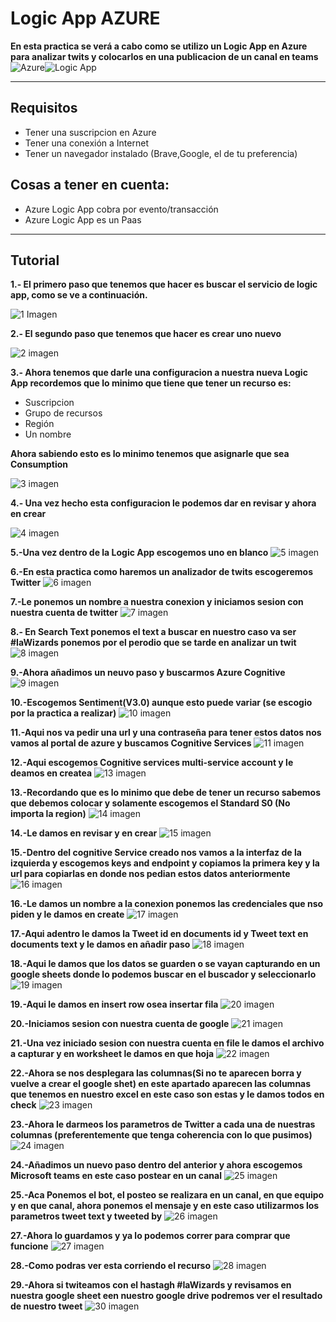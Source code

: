 # Logic  App AZURE

**En  esta practica se verá a cabo como se utilizo un Logic App en Azure para analizar twits y colocarlos en una publicacion de un canal en teams**
![Azure](imagenes/azure.png)![Logic App](imagenes/Azure-Logic-Apps-logo.png)

----------------------
## Requisitos
- Tener una suscripcion en Azure
- Tener una conexión a Internet
- Tener un navegador instalado (Brave,Google, el de tu preferencia)

## Cosas a tener en cuenta:
- Azure Logic App cobra por evento/transacción
- Azure Logic App es un Paas

-------------------------
## Tutorial

**1.- El primero paso que tenemos que hacer es buscar el servicio de logic app, como se ve a continuación.**

![1 Imagen](imagenes/1.png)

**2.- El segundo paso que tenemos que hacer es crear uno nuevo**

![2 imagen](imagenes/2.png)

**3.- Ahora tenemos que darle una configuracion a nuestra nueva Logic App recordemos que lo minimo que tiene que tener un recurso es:**
- Suscripcion
- Grupo de recursos
- Región
- Un nombre

**Ahora sabiendo esto es lo minimo tenemos que asignarle que sea Consumption**

![3 imagen](imagenes/3.png)

**4.- Una vez hecho esta configuracion le podemos dar en revisar y ahora en crear**

![4 imagen](imagenes/4.png)

**5.-Una vez dentro de la Logic App escogemos uno en blanco**
![5 imagen](imagenes/5.png)

**6.-En esta practica como haremos un analizador de twits escogeremos Twitter**
![6 imagen](imagenes/6.png)

**7.-Le ponemos un nombre a nuestra conexion y iniciamos sesion con nuestra cuenta de twitter**
![7 imagen](imagenes/7.png)

**8.- En Search Text ponemos el text a buscar en nuestro caso va ser #IaWizards ponemos por el perodio que se tarde en analizar un twit**
![8 imagen](imagenes/8.png)

**9.-Ahora añadimos un neuvo paso y buscarmos Azure Cognitive**
![9 imagen](imagenes/9.png)

**10.-Escogemos Sentiment(V3.0) aunque esto puede variar (se escogio por la practica a realizar)**
![10 imagen](imagenes/10.png)

**11.-Aqui nos va pedir una url y una contraseña para tener estos datos nos vamos al portal de azure y buscamos Cognitive Services**
![11 imagen](imagenes/11.png)

**12.-Aqui escogemos Cognitive services multi-service account y le deamos en createa**
![13 imagen](imagenes/13.png)

**13.-Recordando que es lo minimo que debe de tener un recurso sabemos que debemos colocar y solamente escogemos el Standard S0 (No importa la region)**
![14 imagen](imagenes/14.png)

**14.-Le damos en revisar y en crear**
![15 imagen](imagenes/15.png)

**15.-Dentro del cognitive Service creado nos vamos a la interfaz de la izquierda y escogemos keys and endpoint y copiamos la primera key y la url para copiarlas en donde nos pedian estos datos anteriormente**
![16 imagen](imagenes/16.png)

**16.-Le damos un nombre a la conexion ponemos las credenciales que nso piden y le damos en create**
![17 imagen](imagenes/17.png)

**17.-Aqui adentro le damos la Tweet id en documents id y Tweet text en documents text y le damos en añadir paso**
![18 imagen](imagenes/18.png)

**18.-Aqui le damos que los datos se guarden o se vayan capturando en un google sheets donde lo podemos buscar en el buscador y seleccionarlo**
![19 imagen](imagenes/19.png)

**19.-Aqui le damos en insert row osea insertar fila**
![20 imagen](imagenes/20.png)

**20.-Iniciamos sesion con nuestra cuenta de google**
![21 imagen](imagenes/21.png)

**21.-Una vez iniciado sesion con nuestra cuenta en file le damos el archivo a capturar y en worksheet le damos en que hoja**
![22 imagen](imagenes/22.png)

**22.-Ahora se nos desplegara las columnas(Si no te aparecen borra y vuelve a crear el google shet) en este apartado aparecen las columnas que tenemos en nuestro excel en este caso son estas y le damos todos en check**
![23 imagen](imagenes/23.png)

**23.-Ahora le darmeos los parametros de Twitter a cada una de nuestras columnas (preferentemente que tenga coherencia con lo que pusimos)**
![24 imagen](imagenes/24.png)

**24.-Añadimos un nuevo paso dentro del anterior y ahora escogemos Microsoft teams en este caso postear en un canal**
![25 imagen](imagenes/25.png)

**25.-Aca Ponemos el bot, el posteo se realizara en un canal, en que equipo y en que canal, ahora ponemos el mensaje y en este caso utilizarmos los parametros tweet text y tweeted by**
![26 imagen](imagenes/26.png)

**27.-Ahora lo guardamos y ya lo podemos correr para comprar que funcione**
![27 imagen](imagenes/27.png)

**28.-Como podras ver esta corriendo el recurso**
![28 imagen](imagenes/28.png)

**29.-Ahora si twiteamos con el hastagh #IaWizards y revisamos en nuestra google sheet een nuestro google drive podremos ver el resultado de nuestro tweet**
![30 imagen](imagenes/30.png)

